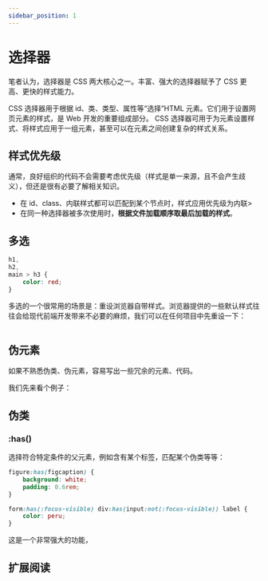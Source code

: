 ```yaml
---
sidebar_position: 1
---
```


# 选择器

笔者认为，选择器是 CSS 两大核心之一。丰富、强大的选择器赋予了 CSS 更高、更快的样式能力。

CSS 选择器用于根据 id、类、类型、属性等“选择”HTML 元素。它们用于设置网页元素的样式，是 Web 开发的重要组成部分。 CSS 选择器可用于为元素设置样式、将样式应用于一组元素，甚至可以在元素之间创建复杂的样式关系。

## 样式优先级

通常，良好组织的代码不会需要考虑优先级（样式是单一来源，且不会产生歧义），但还是很有必要了解相关知识。

-   在 id、class、内联样式都可以匹配到某个节点时，样式应用优先级为内联>
-   在同一种选择器被多次使用时，**根据文件加载顺序取最后加载的样式**。

## 多选

```css
h1,
h2,
main > h3 {
	color: red;
}
```

多选的一个很常用的场景是：重设浏览器自带样式。浏览器提供的一些默认样式往往会给现代前端开发带来不必要的麻烦，我们可以在任何项目中先重设一下：

```css

```

## 伪元素

如果不熟悉伪类、伪元素，容易写出一些冗余的元素、代码。

我们先来看个例子：

## 伪类

### :has()

选择符合特定条件的父元素，例如含有某个标签，匹配某个伪类等等：

```css
figure:has(figcaption) {
	background: white;
	padding: 0.6rem;
}

form:has(:focus-visible) div:has(input:not(:focus-visible)) label {
	color: peru;
}
```

这是一个非常强大的功能，

## 扩展阅读
